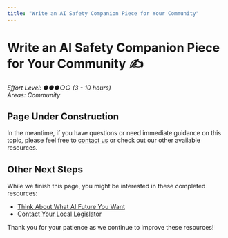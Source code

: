 ```yaml
---
title: "Write an AI Safety Companion Piece for Your Community"
---
```


# Write an AI Safety Companion Piece for Your Community ✍️

*Effort Level: ●●●○○ (3 - 10 hours)*  
*Areas: Community*

## Page Under Construction


In the meantime, if you have questions or need immediate guidance on this topic, please feel free to [contact us](/contact/) or check out our other available resources.

## Other Next Steps

While we finish this page, you might be interested in these completed resources:

- [Think About What AI Future You Want](/next-steps/think-about-ai-future)
- [Contact Your Local Legislator](/next-steps/contact-legislator)

Thank you for your patience as we continue to improve these resources!